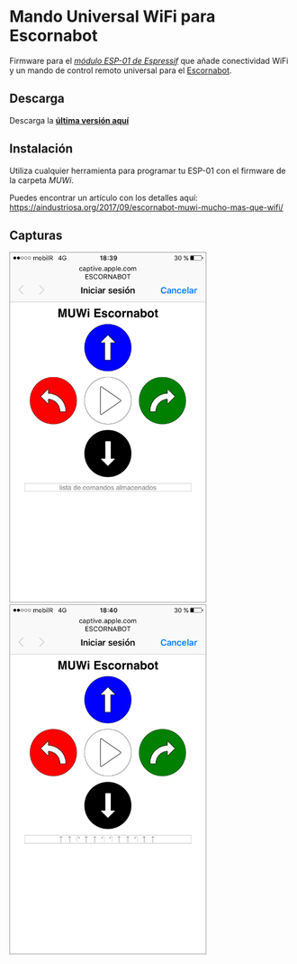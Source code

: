# Mando Universal WiFi para Escornabot

Firmware para el *[módulo ESP-01 de Espressif](https://www.espressif.com/en/products/hardware/esp8266ex/overview)* que añade conectividad WiFi y un mando de control remoto universal para el [Escornabot][ESCGH].

## Descarga

Descarga la **[última versión aquí](https://github.com/escornabot/esp-muwi/releases/latest)**

## Instalación

Utiliza cualquier herramienta para programar tu ESP-01 con el firmware de la
carpeta *MUWi*.

Puedes encontrar un artículo con los detalles aquí:
https://aindustriosa.org/2017/09/escornabot-muwi-mucho-mas-que-wifi/

## Capturas

<img src="Escornabot-MUWi-01.png" width="350" /> <img src="Escornabot-MUWi-02.png" width="350" />


<!-- links -->
[ESCGH]: https://github.com/escornabot/
